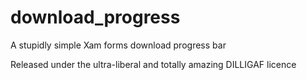 # download_progress
A stupidly simple Xam forms download progress bar

Released under the ultra-liberal and totally amazing DILLIGAF licence
